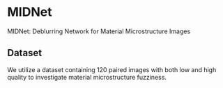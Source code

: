 # MIDNet
MIDNet: Deblurring Network for Material Microstructure Images

## Dataset
We utilize a dataset containing 120 paired images with both low and high quality to investigate material microstructure fuzziness.
